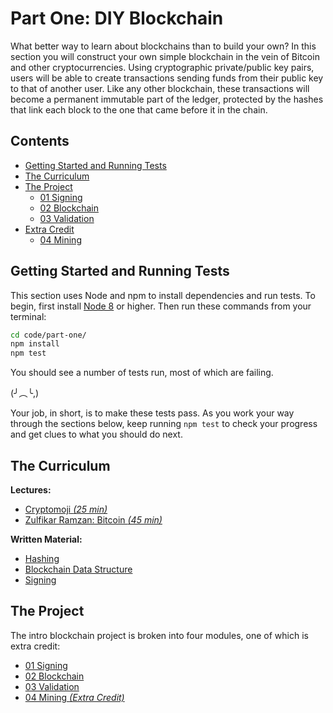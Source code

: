 # Part One: DIY Blockchain

What better way to learn about blockchains than to build your own? In this
section you will construct your own simple blockchain in the vein of Bitcoin
and other cryptocurrencies. Using cryptographic private/public key pairs, users
will be able to create transactions sending funds from their public key to that
of another user. Like any other blockchain, these transactions will become a
permanent immutable part of the ledger, protected by the hashes that link each
block to the one that came before it in the chain.

## Contents

- [Getting Started and Running Tests](#getting-started-and-running-tests)
- [The Curriculum](#the-curriculum)
- [The Project](#the-project)
    * [01 Signing](#01-signing)
    * [02 Blockchain](#02-blockchain)
    * [03 Validation](#03-validation)
- [Extra Credit](#extra-credit)
    * [04 Mining](#04-mining)

## Getting Started and Running Tests

This section uses Node and npm to install dependencies and run tests. To begin,
first install [Node 8](https://nodejs.org/) or higher. Then run these commands
from your terminal:

```bash
cd code/part-one/
npm install
npm test
```

You should see a number of tests run, most of which are failing.

(╯︵╰,)

Your job, in short, is to make these tests pass. As you work your way through
the sections below, keep running `npm test` to check your progress and get
clues to what you should do next.


## The Curriculum

**Lectures:**
- [Cryptomoji _(25 min)_](../../reading/part-one/curriculum.md#cryptomoji)
- [Zulfikar Ramzan: Bitcoin _(45 min)_](../../reading/part-one/curriculum.md#zulfikar-ramzan-bitcoin)

**Written Material:**
- [Hashing](../../reading/part-one/curriculum.md#hashing)
- [Blockchain Data Structure](../../reading/part-one/curriculum.md#blockchain-data-structure)
- [Signing](../../reading/part-one/curriculum.md#signing)


## The Project

The intro blockchain project is broken into four modules, one of which is extra
credit:

- [01 Signing](../../reading/part-one/design.md#01-signing)
- [02 Blockchain](../../reading/part-one/design.md#02-blockchain)
- [03 Validation](../../reading/part-one/design.md#03-validation)
- [04 Mining _(Extra Credit)_](../../reading/part-one/design.md#04-mining)
